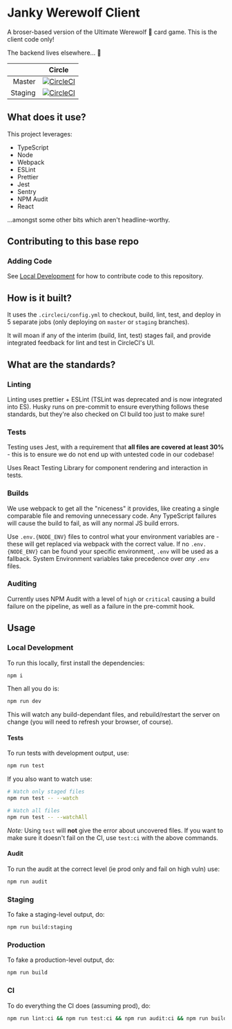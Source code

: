 # Janky Werewolf Client

A broser-based version of the Ultimate Werewolf 🐺 card game. This is the client code only!

The backend lives elsewhere... 👻

|         |                                                                                                        Circle                                                                                                         |
| ------: | :-------------------------------------------------------------------------------------------------------------------------------------------------------------------------------------------------------------------: |
|  Master |        [![CircleCI](https://circleci.com/gh/DVELP/janky-werewolf-client.svg?style=svg&circle-token=a390c0fd42a210a17a26f9858e98e5e111225abe)](https://circleci.com/gh/DVELP/janky-werewolf-client/tree/master)        |
| Staging | [![CircleCI](https://circleci.com/gh/DVELP/janky-werewolf-client/tree/staging.svg?style=svg&circle-token=a390c0fd42a210a17a26f9858e98e5e111225abe)](https://circleci.com/gh/DVELP/janky-werewolf-client/tree/staging) |

## What does it use?

This project leverages:

-   TypeScript
-   Node
-   Webpack
-   ESLint
-   Prettier
-   Jest
-   Sentry
-   NPM Audit
-   React

...amongst some other bits which aren't headline-worthy.

## Contributing to this base repo

### Adding Code

See [Local Development](#local-development) for how to contribute code to this repository.

## How is it built?

It uses the `.circleci/config.yml` to checkout, build, lint, test, and deploy in 5 separate jobs (only deploying on `master` or `staging` branches).

It will moan if any of the interim (build, lint, test) stages fail, and provide integrated feedback for lint and test in CircleCI's UI.

## What are the standards?

### Linting

Linting uses prettier + ESLint (TSLint was deprecated and is now integrated into ES). Husky runs on pre-commit to ensure everything follows these standards, but they're also checked on CI build too just to make sure!

### Tests

Testing uses Jest, with a requirement that **all files are covered at least 30%** - this is to ensure we do not end up with untested code in our codebase!

Uses React Testing Library for component rendering and interaction in tests.

### Builds

We use webpack to get all the "niceness" it provides, like creating a single comparable file and removing unnecessary code. Any TypeScript failures will cause the build to fail, as will any normal JS build errors.

Use `.env.{NODE_ENV}` files to control what your environment variables are - these will get replaced via webpack with the correct value. If no `.env.{NODE_ENV}` can be found your specific environment, `.env` will be used as a fallback. System Environment variables take precedence over _any_ `.env` files.

### Auditing

Currently uses NPM Audit with a level of `high` or `critical` causing a build failure on the pipeline, as well as a failure in the pre-commit hook.

## Usage

### Local Development

To run this locally, first install the dependencies:

```bash
npm i
```

Then all you do is:

```bash
npm run dev
```

This will watch any build-dependant files, and rebuild/restart the server on change (you will need to refresh your browser, of course).

#### Tests

To run tests with development output, use:

```bash
npm run test
```

If you also want to watch use:

```bash
# Watch only staged files
npm run test -- --watch

# Watch all files
npm run test -- --watchAll
```

_Note:_ Using `test` will **not** give the error about uncovered files. If you want to make sure it doesn't fail on the CI, use `test:ci` with the above commands.

#### Audit

To run the audit at the correct level (ie prod only and fail on high vuln) use:

```bash
npm run audit
```

### Staging

To fake a staging-level output, do:

```bash
npm run build:staging
```

### Production

To fake a production-level output, do:

```bash
npm run build
```

### CI

To do everything the CI does (assuming prod), do:

```bash
npm run lint:ci && npm run test:ci && npm run audit:ci && npm run build
```
